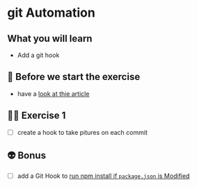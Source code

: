 # git Automation

## What you will learn

- Add a git hook

## 👾 Before we start the exercise

- have a [look at thie article](https://archive.davidl.fr/blog/gitshot.html)

## 👨‍🚀 Exercise 1

- [ ] create a hook to take pitures on each commit

## 👽 Bonus

- [ ] add a Git Hook to [run npm install if `package.json` is Modified](https://davidwalsh.name/git-hook-npm-install-package-json-modified)
